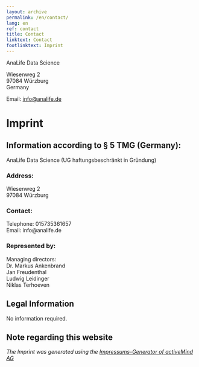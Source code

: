 ```yaml
---
layout: archive
permalink: /en/contact/
lang: en
ref: contact
title: Contact
linktext: Contact
footlinktext: Imprint
---
```


AnaLife Data Science

Wiesenweg 2<br>
97084 Würzburg<br>
Germany

Email: info@analife.de


<h1>Imprint</h1>
<h2>Information according to § 5 TMG (Germany):</h2>
<p>AnaLife Data Science (UG haftungsbeschränkt in Gründung)<br></p>
<h3>Address:</h3>
<p>Wiesenweg 2<br>97084 Würzburg<br></p>
<h3>Contact:</h3>
<p>Telephone: 015735361657<br>Email: info@analife.de</p>
<h3>Represented by:</h3>
<p>Managing directors:
<br>Dr. Markus Ankenbrand
<br>Jan Freudenthal
<br>Ludwig Leidinger
<br>Niklas Terhoeven</p>
<h2>Legal Information </h2>
No information required.
<h2>Note regarding this website</h2>
<p><em>The Imprint was generated using the <a href="https://www.activemind.de/datenschutz/impressums-generator/">Impressums-Generator of activeMind AG</a></em></p>

